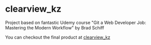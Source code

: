 # clearview_kz
Project based on fantastic Udemy course "Git a Web Developer Job: Mastering the Modern Workflow" by Brad Schiff

You can checkout the final product at [clearview_kz](https://kzamojcin.github.io/clearview_kz/)
